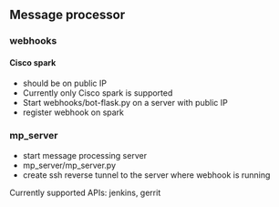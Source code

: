 ## Message processor

### webhooks
#### Cisco spark
* should be on public IP
* Currently only Cisco spark is supported
* Start webhooks/bot-flask.py on a server with public IP
* register webhook on spark

### mp_server
* start message processing server
* mp_server/mp_server.py
* create ssh reverse tunnel to the server where webhook is running

Currently supported APIs: jenkins, gerrit
